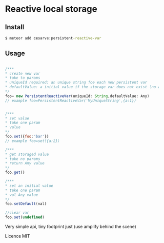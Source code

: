 # Reactive local storage

## Install

``` cmd
$ meteor add cesarve:persistent-reactive-var
```

## Usage


```javascript 1.8

/***
* create new var
* take to params
* uniqueId required: an unique string foe each new persistent var
* defaultValue: a initial value if the storage var does not exist (no accept functions)
*/
foo= new PersistentReactiveVar(uniqueId: String,defaultValue: Any)
// example foo=PersistentReactiveVar('MyUniqueString',{a:1})


/***
* set value
* take one param
* value
*/
foo.set({foo:'bar'})
// example foo=set({a:2})

/***
* get storaged value
* take no params
* return Any value
*/
foo.get()

/***
* set an initial value
* take one param
* val Any value
*/
foo.setDefault(val) 

//clear var
foo.set(undefined)
```

Very simple api, tiny footprint just (use amplify behind the scene)

Licence MIT

